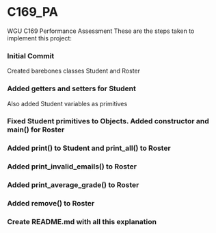 # C169_PA
WGU C169 Performance Assessment
These are the steps taken to implement this project:

### Initial Commit
Created barebones classes Student and Roster
### Added getters and setters for Student
Also added Student variables as primitives
### Fixed Student primitives to Objects. Added constructor and main() for Roster
### Added print() to Student and print_all() to Roster
### Added print_invalid_emails() to Roster
### Added print_average_grade() to Roster
### Added remove() to Roster
### Create README.md with all this explanation